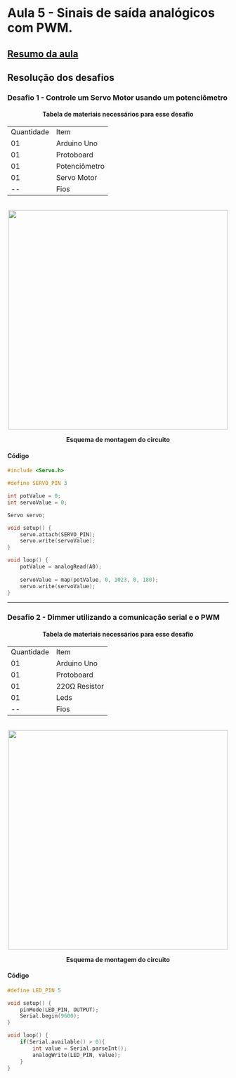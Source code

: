 <h1>Aula 5 - Sinais de saída analógicos com PWM.</h1>

<a href="https://github.com/RAS-UFPB/Resumo-das-aulas-do-Grupo-de-Robotica/blob/main/Resumo%20aula%205"><h2>Resumo da aula</h2></a>

<h2>Resolução dos desafios</h2>

<h3>Desafio 1 - Controle um Servo Motor usando um potenciômetro</h3>

<div align='center'>
    <h4>Tabela de materiais necessários para esse desafio</h4>
    <table>
        <tr><td>Quantidade</td> <td>Item</td></tr>
        <tr><td>01</td> <td>Arduino Uno</td></tr>
        <tr><td>01</td> <td>Protoboard</td></tr>
        <tr><td>01</td> <td>Potenciômetro</td></tr>
        <tr><td>01</td> <td>Servo Motor</td></tr>
        <tr><td>--</td> <td>Fios</td></tr>
    </table>
</div>

<br>
<div align="center"><img src="./images/A06D01.png" alt="" width="500px">
    <p><b>Esquema de montagem do circuito</b></p>
</div>

<h4>Código</h4>

```c++
#include <Servo.h>

#define SERVO_PIN 3

int potValue = 0;
int servoValue = 0;

Servo servo;

void setup() {
    servo.attach(SERVO_PIN);
    servo.write(servoValue);
}

void loop() {
    potValue = analogRead(A0);
  
    servoValue = map(potValue, 0, 1023, 0, 180);
    servo.write(servoValue);
}
```

<hr>

<h3>Desafio 2 - Dimmer utilizando a comunicação serial e o PWM</h3>

<div align='center'>
    <h4>Tabela de materiais necessários para esse desafio</h4>
    <table>
        <tr><td>Quantidade</td> <td>Item</td></tr>
        <tr><td>01</td> <td>Arduino Uno</td></tr>
        <tr><td>01</td> <td>Protoboard</td></tr>
        <tr><td>01</td> <td>220Ω Resistor</td></tr>
        <tr><td>01</td> <td>Leds</td></tr>
        <tr><td>--</td> <td>Fios</td></tr>
    </table>
</div>

<br>
<div align="center"><img src="./images/A06D02.png" alt="" width="500px">
    <p><b>Esquema de montagem do circuito</b></p>
</div>

<h4>Código</h4>

```c++
#define LED_PIN 5

void setup() {
    pinMode(LED_PIN, OUTPUT);
    Serial.begin(9600);
}

void loop() {
    if(Serial.available() > 0){
  	    int value = Serial.parseInt();
    	analogWrite(LED_PIN, value);
    }
}
```

